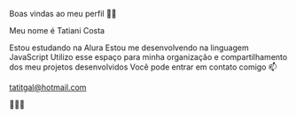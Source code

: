 Boas vindas ao meu perfil 💙💙

Meu nome é Tatiani Costa

Estou estudando na Alura
Estou me desenvolvendo na linguagem JavaScript
Utilizo esse espaço para minha organização e compartilhamento dos meu projetos desenvolvidos
Você pode entrar em contato comigo 📫

tatitgal@hotmail.com

🥇🥇🥇
